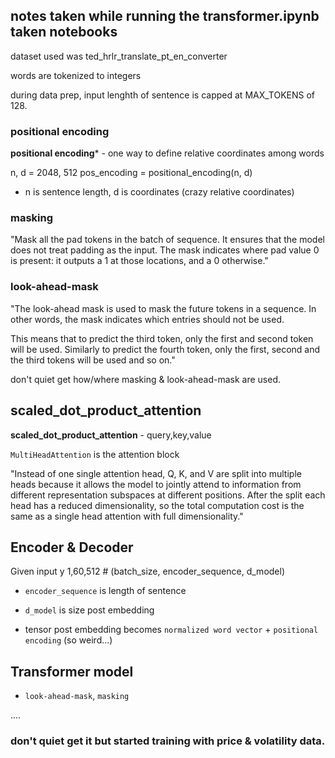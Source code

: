 ## notes taken while running the transformer.ipynb taken notebooks

dataset used was ted_hrlr_translate_pt_en_converter

words are tokenized to integers

during data prep, input lenghth of sentence is capped at MAX_TOKENS of 128.

### positional encoding

**positional encoding*** - one way to define relative coordinates among words

n, d = 2048, 512
pos_encoding = positional_encoding(n, d)

+ n is sentence length, d is coordinates (crazy relative coordinates)


### masking

"Mask all the pad tokens in the batch of sequence. It ensures that the model does not treat padding as the input. The mask indicates where pad value 0 is present: it outputs a 1 at those locations, and a 0 otherwise."

### look-ahead-mask

"The look-ahead mask is used to mask the future tokens in a sequence. In other words, the mask indicates which entries should not be used.

This means that to predict the third token, only the first and second token will be used. Similarly to predict the fourth token, only the first, second and the third tokens will be used and so on."


don't quiet get how/where masking & look-ahead-mask are used.


## scaled_dot_product_attention

**scaled_dot_product_attention** - query,key,value


`MultiHeadAttention` is the attention block


"Instead of one single attention head, Q, K, and V are split into multiple heads because it allows the model to jointly attend to information from different representation subspaces at different positions. After the split each head has a reduced dimensionality, so the total computation cost is the same as a single head attention with full dimensionality."


## Encoder & Decoder

Given input y 1,60,512 # (batch_size, encoder_sequence, d_model)

+ `encoder_sequence` is length of sentence

+ `d_model` is size post embedding

+ tensor post embedding becomes `normalized word vector` + `positional encoding` (so weird...)

## Transformer model

+ `look-ahead-mask`, `masking`

....


### don't quiet get it but started training with price & volatility data.




```